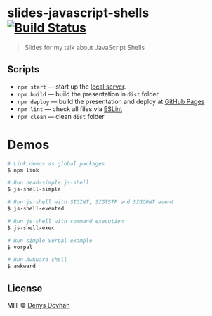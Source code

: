 # slides-javascript-shells [![Build Status][travis-image]][travis-url]

> Slides for my talk about JavaScript Shells

## Scripts

* `npm start` — start up the [local server](http://localhost:3000).
* `npm build` — build the presentation in `dist` folder
* `npm deploy` — build the presentation and deploy at [GitHub Pages](https://pages.github.com/)
* `npm lint` — check all files via [ESLint](eslint.org)
* `npm clean` — clean `dist` folder

# Demos

```sh
# Link demos as global packages
$ npm link

# Run dead-simple js-shell
$ js-shell-simple

# Run js-shell with SIGINT, SIGTSTP and SIGCONT event
$ js-shell-evented

# Run js-shell with command execution
$ js-shell-exec

# Run simple Vorpal example
$ vorpal

# Run Awkward shell
$ awkward
```

## License

MIT © [Denys Dovhan](http://denysdovhan.com)

[travis-url]: https://travis-ci.org/denysdovhan/slides-javascript-shells
[travis-image]: https://img.shields.io/travis/denysdovhan/slides-javascript-shells.svg?style=flat-square
